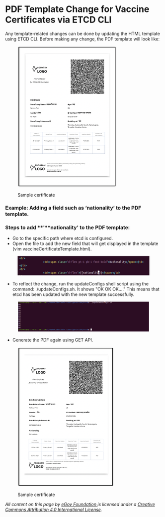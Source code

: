 # PDF Template Change for Vaccine Certificates via ETCD CLI

Any template-related changes can be done by updating the HTML template using ETCD CLI. Before making any change, the PDF template will look like:

<figure><img src="../../../.gitbook/assets/Screenshot 2022-09-01 at 12.13.18 PM.png" alt=""><figcaption><p>Sample certificate</p></figcaption></figure>

### **Example:  Adding a field such as ‘nationality’ to the PDF template.**

### Steps to add **'**nationality' to the PDF template:

* Go to the specific path where etcd is configured.
* Open the file to add the new field that will get displayed in the template (vim vaccineCertificateTemplate.html).

<figure><img src="../../../.gitbook/assets/Screenshot 2022-09-01 at 12.16.34 PM.png" alt=""><figcaption></figcaption></figure>

* To reflect the change, run the updateConfigs shell script using the command: ./updateConfigs.sh. It shows "OK OK OK...." This means that etcd has been updated with the new template successfully.

<figure><img src="../../../.gitbook/assets/Screenshot 2022-09-01 at 12.18.36 PM.png" alt=""><figcaption></figcaption></figure>

* Generate the PDF again using GET API.

<figure><img src="../../../.gitbook/assets/Screenshot 2022-09-01 at 12.20.04 PM.png" alt=""><figcaption><p>Sample certificate</p></figcaption></figure>



_All content on this page by_ [_eGov Foundation_ ](https://egov.org.in/)_is licensed under a_ [_Creative Commons Attribution 4.0 International License_](http://creativecommons.org/licenses/by/4.0/)_._ &#x20;
